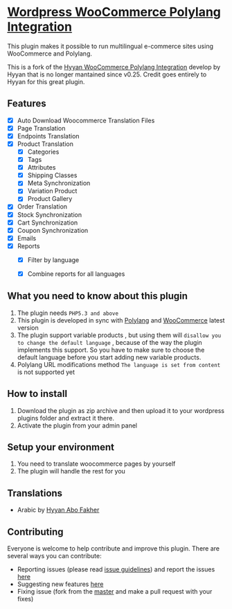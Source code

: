 # [Wordpress WooCommerce Polylang Integration ](https://github.com/decarvalho/woo-poly-integration/)

This plugin makes it possible to run multilingual e-commerce sites using WooCommerce and Polylang.

This is a fork of the [Hyyan WooCommerce Polylang Integration](https://wordpress.org/plugins/woo-poly-integration/)
develop by Hyyan that is no longer mantained since v0.25. Credit goes entirely
to Hyyan for this great plugin.

## Features

- [x] Auto Download Woocommerce Translation Files
- [x] Page Translation
- [x] Endpoints Translation
- [x] Product Translation
  - [x] Categories
  - [x] Tags
  - [x] Attributes
  - [x] Shipping Classes
  - [x] Meta Synchronization
  - [x] Variation Product
  - [x] Product Gallery
- [x] Order Translation
- [x] Stock Synchronization
- [x] Cart Synchronization
- [x] Coupon Synchronization
- [x] Emails
- [x] Reports
  - [x] Filter by language
  - [x] Combine reports for all languages


## What you need to know about this plugin

1. The plugin needs `PHP5.3 and above`
2. This plugin is developed in sync with [Polylang](https://wordpress.org/plugins/polylang)
   and [WooCommerce](https://wordpress.org/plugins/woocommerce/) latest version
3. The plugin support variable products , but using them will `disallow you to
   change the default language` , because of the way the plugin implements this
   support. So you have to make sure to choose the default language before you start
   adding new variable products.
4. Polylang URL modifications method `The language is set from content` is not
   supported yet

## How to install

1. Download the plugin as zip archive and then upload it to your wordpress plugins folder and
extract it there.
2. Activate the plugin from your admin panel

## Setup your environment

1. You need to translate woocommerce pages by yourself
2. The plugin will handle the rest for you

## Translations

* Arabic by [Hyyan Abo Fakher](https://github.com/hyyan)

## Contributing

Everyone is welcome to help contribute and improve this plugin. There are several
ways you can contribute:

* Reporting issues (please read [issue guidelines](https://github.com/necolas/issue-guidelines))
and report the issues [here](https://github.com/decarvalhoaa/woo-poly-integration/issues)
* Suggesting new features [here](https://github.com/decarvalhoaa/woo-poly-integration/issues)
* Fixing issue (fork from the [master](https://github.com/decarvalhoaa/woo-poly-integration) and make a pull request with your fixes)
